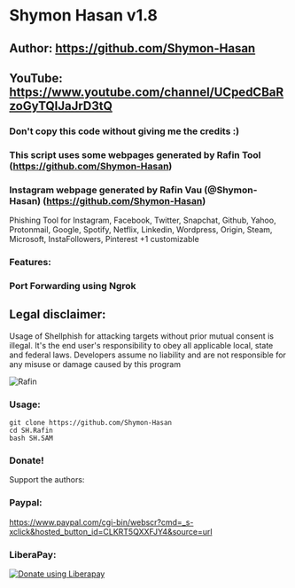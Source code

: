 # Shymon Hasan v1.8
## Author: https://github.com/Shymon-Hasan
## YouTube: https://www.youtube.com/channel/UCpedCBaRzoGyTQIJaJrD3tQ
### Don't copy this code without giving me the credits :) 
### This script uses some webpages generated by Rafin Tool (https://github.com/Shymon-Hasan)
### Instagram webpage generated by Rafin Vau (@Shymon-Hasan) (https://github.com/Shymon-Hasan)

Phishing Tool for Instagram, Facebook, Twitter, Snapchat, Github, Yahoo, Protonmail, Google, Spotify, Netflix, Linkedin, Wordpress, Origin, Steam, Microsoft, InstaFollowers, Pinterest +1 customizable

### Features:
### Port Forwarding using Ngrok

## Legal disclaimer:

Usage of Shellphish for attacking targets without prior mutual consent is illegal. It's the end user's responsibility to obey all applicable local, state and federal laws. Developers assume no liability and are not responsible for any misuse or damage caused by this program 

![Rafin](https://user-images.githubusercontent.com/34893261/43082609-d6273f58-8e6a-11e8-97f3-df56e03ad83d.png)

### Usage:
```
git clone https://github.com/Shymon-Hasan
cd SH.Rafin
bash SH.SAM
```

### Donate!
Support the authors:
### Paypal:
https://www.paypal.com/cgi-bin/webscr?cmd=_s-xclick&hosted_button_id=CLKRT5QXXFJY4&source=url
### LiberaPay:
<noscript><a href="https://liberapay.com/thelinuxchoice/donate"><img alt="Donate using Liberapay" src="https://liberapay.com/assets/widgets/donate.svg"></a></noscript>
